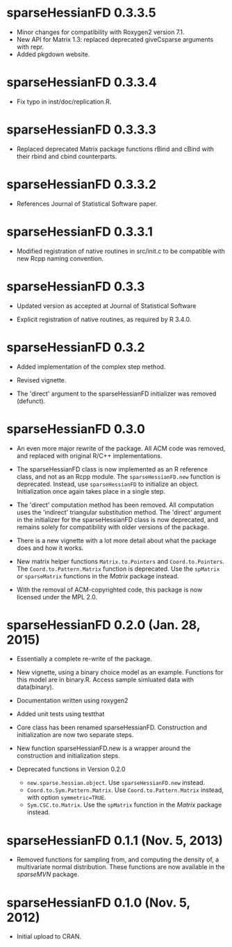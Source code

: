 # sparseHessianFD 0.3.3.5

* Minor changes for compatibility with Roxygen2 version 7.1.
* New API for Matrix 1.3: replaced deprecated giveCsparse arguments with repr.
* Added pkgdown website.

# sparseHessianFD 0.3.3.4

* Fix typo in inst/doc/replication.R.

# sparseHessianFD 0.3.3.3

* Replaced deprecated Matrix package functions rBind and cBind with
  their rbind and cbind counterparts.

# sparseHessianFD 0.3.3.2


* References Journal of Statistical Software paper.

# sparseHessianFD 0.3.3.1

*  Modified registration of native routines in src/init.c to be
   compatible with new Rcpp naming convention.


# sparseHessianFD 0.3.3

*  Updated version as accepted at Journal of Statistical Software

*  Explicit registration of native routines, as required by R 3.4.0.


# sparseHessianFD 0.3.2

*  Added implementation of the complex step method.

*  Revised vignette.

*  The 'direct' argument to the sparseHessianFD initializer was removed (defunct).

# sparseHessianFD 0.3.0

*  An even more major rewrite of the package.  All ACM code was
   removed, and replaced with original R/C++ implementations.

*  The sparseHessianFD class is now implemented as an R reference
  class, and not as an Rcpp module.  The `sparseHessianFD.new`
  function is deprecated.  Instead, use `sparseHessianFD` to
  initialize an object.  Initialization once again takes place in a single step.

*  The 'direct' computation method has been removed.  All computation
   uses the 'indirect' triangular substitution method.  The 'direct'
   argument in the initializer for the sparseHessianFD class is now
   deprecated, and remains solely for compatibility with older
   versions of the package.

*  There is a new vignette with a lot more detail about what the
   package does and how it works.

*  New matrix helper functions  `Matrix.to.Pointers` and
   `Coord.to.Pointers`.  The `Coord.to.Pattern.Matrix` function is deprecated.
   Use the `spMatrix` or `sparseMatrix` functions in the *Matrix*
   package instead.

*  With the removal of ACM-copyrighted code, this package is now
   licensed under the MPL 2.0.

# sparseHessianFD 0.2.0 (Jan. 28, 2015)

*  Essentially a complete re-write of the package.

*  New vignette, using a binary choice model as an example. Functions for this model are in binary.R.  Access sample simluated data with data(binary).

*  Documentation written using roxygen2

*  Added unit tests using testthat

*  Core class has been renamed sparseHessianFD. Construction and initialization are now two separate steps.

*  New function sparseHessianFD.new is a wrapper around the construction and initialization steps.

*  Deprecated functions in Version 0.2.0
    +  `new.sparse.hessian.object`.  Use `sparseHessianFD.new` instead.
    +  `Coord.to.Sym.Pattern.Matrix`. Use `Coord.to.Pattern.Matrix` instead, with option `symmetric=TRUE`.
    +  `Sym.CSC.to.Matrix`.  Use the `spMatrix` function in the *Matrix* package instead.



# sparseHessianFD 0.1.1 (Nov. 5, 2013)

*  Removed functions for sampling from, and computing the density of, a multivariate normal distribution.  These functions are now available in the *sparseMVN* package.


# sparseHessianFD 0.1.0 (Nov. 5, 2012)

*  Initial upload to CRAN.
